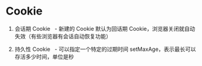 # Cookie 

1. 会话期 Cookie
   - 新建的 Cookie 默认为回话期 Cookie，浏览器关闭就自动失效（有些浏览器有会话自动恢复功能）

1. 持久性 Cookie
   - 可以指定一个特定的过期时间 setMaxAge，表示最长可以存活多少时间，单位是秒


